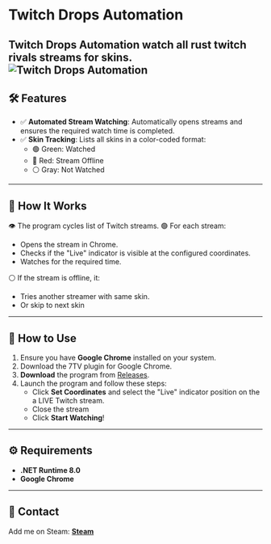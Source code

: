 # Twitch Drops Automation

**Twitch Drops Automation** watch all rust twitch rivals streams for skins.
![Twitch Drops Automation](https://cdn.discordapp.com/attachments/797746748558147605/1316122198766911538/Capture.PNG?ex=6759e5d0&is=67589450&hm=b1ecd811b85e8e1b7b43bf74ac7c4f22d0548daea2bb43307b1eecaee4840827&)
---

## 🛠️ Features

- ✅ **Automated Stream Watching**: Automatically opens streams and ensures the required watch time is completed.
- ✅ **Skin Tracking**: Lists all skins in a color-coded format:
  - 🟢 Green: Watched
  - 🔴 Red: Stream Offline
  - ⚪ Gray: Not Watched

---

## 🚀 How It Works

👁️ The program cycles list of Twitch streams.
🟢 For each stream:
- Opens the stream in Chrome.
- Checks if the "Live" indicator is visible at the configured coordinates.
- Watches for the required time.

⚪ If the stream is offline, it:
- Tries another streamer with same skin.
- Or skip to next skin

---

## 💾 How to Use

1. Ensure you have **Google Chrome** installed on your system.
2. Download the 7TV plugin for Google Chrome.
3. **Download** the program from [Releases]([https://github.com/your-repo/twitch-drops/releases](https://github.com/erik429/Twitch-Drops/releases/tag/Bot)).
4. Launch the program and follow these steps:
   - Click **Set Coordinates** and select the "Live" indicator position on the a LIVE Twitch stream.
   - Close the stream
   - Click **Start Watching**!

---

## ⚙️ Requirements

- **.NET Runtime 8.0**
- **Google Chrome**

---

## 🤝 Contact

Add me on Steam: **[Steam](https://steamcommunity.com/id/34211155035578432/)**
